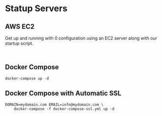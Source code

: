 # Statup Servers


## AWS EC2
Get up and running with 0 configuration using an EC2 server along with our startup script.

```


```

## Docker Compose
```$xslt
docker-compose up -d
```

## Docker Compose with Automatic SSL
```
DOMAIN=mydomain.com EMAIL=info@mydomain.com \
    docker-compose -f docker-compose-ssl.yml up -d
```
